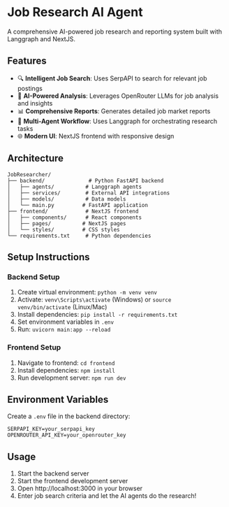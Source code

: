# Job Research AI Agent

A comprehensive AI-powered job research and reporting system built with Langgraph and NextJS.

## Features

- 🔍 **Intelligent Job Search**: Uses SerpAPI to search for relevant job postings
- 🤖 **AI-Powered Analysis**: Leverages OpenRouter LLMs for job analysis and insights
- 📊 **Comprehensive Reports**: Generates detailed job market reports
- 🎯 **Multi-Agent Workflow**: Uses Langgraph for orchestrating research tasks
- 🌐 **Modern UI**: NextJS frontend with responsive design

## Architecture

```
JobResearcher/
├── backend/              # Python FastAPI backend
│   ├── agents/          # Langgraph agents
│   ├── services/        # External API integrations
│   ├── models/          # Data models
│   └── main.py         # FastAPI application
├── frontend/            # NextJS frontend
│   ├── components/      # React components
│   ├── pages/          # NextJS pages
│   └── styles/         # CSS styles
└── requirements.txt     # Python dependencies
```

## Setup Instructions

### Backend Setup
1. Create virtual environment: `python -m venv venv`
2. Activate: `venv\Scripts\activate` (Windows) or `source venv/bin/activate` (Linux/Mac)
3. Install dependencies: `pip install -r requirements.txt`
4. Set environment variables in `.env`
5. Run: `uvicorn main:app --reload`

### Frontend Setup
1. Navigate to frontend: `cd frontend`
2. Install dependencies: `npm install`
3. Run development server: `npm run dev`

## Environment Variables

Create a `.env` file in the backend directory:
```
SERPAPI_KEY=your_serpapi_key
OPENROUTER_API_KEY=your_openrouter_key
```

## Usage

1. Start the backend server
2. Start the frontend development server
3. Open http://localhost:3000 in your browser
4. Enter job search criteria and let the AI agents do the research! 